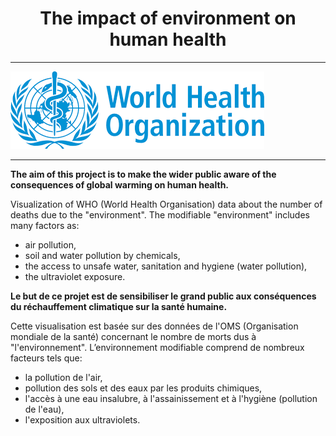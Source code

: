 <center><h1>The impact of environment on human health </h1></center>

------
![](/img/WHO.png)

------



**The aim of this project is to make the wider public aware of the consequences of global warming on human health.**

Visualization of WHO (World Health Organisation) data about the number of deaths due to the "environment". The modifiable "environment" includes many factors as: 

* air pollution,
* soil and water pollution by chemicals, 
* the access to unsafe water, sanitation and hygiene (water pollution), 
*  the ultraviolet exposure.



**Le but de ce projet est de sensibiliser le grand public aux conséquences du réchauffement climatique sur la santé humaine.**

Cette visualisation est basée sur des données de l'OMS (Organisation mondiale de la santé) concernant le nombre de morts dus à "l'environnement". L’environnement modifiable comprend de nombreux facteurs tels que:

- la pollution de l'air,
- pollution des sols et des eaux par les produits chimiques,
- l'accès à une eau insalubre, à l'assainissement et à l'hygiène (pollution de l'eau),
- l'exposition aux ultraviolets.
